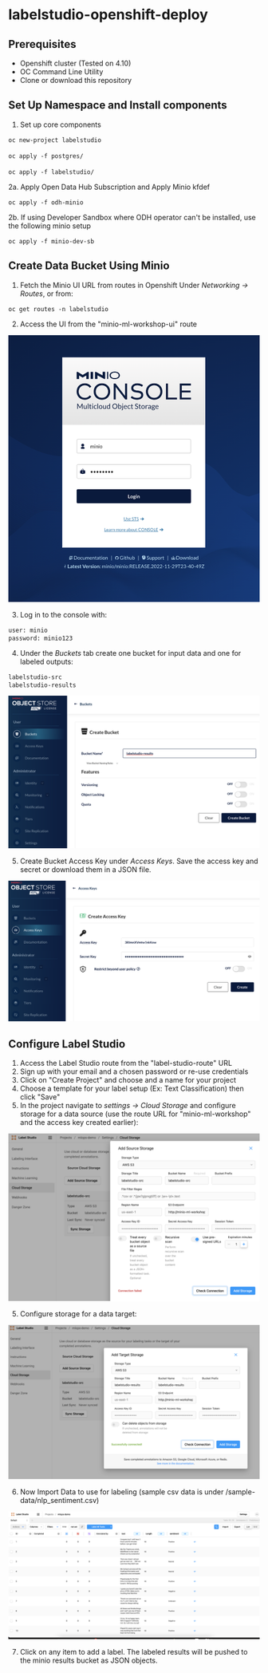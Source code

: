 # labelstudio-openshift-deploy

## Prerequisites

- Openshift cluster (Tested on 4.10)
- OC Command Line Utility
- Clone or download this repository

## Set Up Namespace and Install components

1. Set up core components
~~~
oc new-project labelstudio
  
oc apply -f postgres/
    
oc apply -f labelstudio/
~~~

2a. Apply Open Data Hub Subscription and Apply Minio kfdef
~~~
oc apply -f odh-minio
~~~

2b. If using Developer Sandbox where ODH operator can't be installed, use the following minio setup
~~~
oc apply -f minio-dev-sb
~~~

## Create Data Bucket Using Minio

1. Fetch the Minio UI URL from routes in Openshift Under _Networking -> Routes_, or from:

~~~
oc get routes -n labelstudio
~~~

2. Access the UI from the "minio-ml-workshop-ui" route

![](docs/images/minio-console.png?raw=true "MinioConsole")

3. Log in to the console with:

~~~
user: minio
password: minio123
~~~

4. Under the _Buckets_ tab create one bucket for input data and one for labeled outputs:

~~~
labelstudio-src
labelstudio-results
~~~

![](docs/images/labelstudio-results-bucket.png?raw=true "LSBucket")

5. Create Bucket Access Key under _Access Keys_. Save the access key and secret or download them in a JSON file.

![](docs/images/accesskey.png?raw=true "accessKey")

## Configure Label Studio

1. Access the Label Studio route from the "label-studio-route" URL
2. Sign up with your email and a chosen password or re-use credentials
3. Click on "Create Project" and choose and a name for your project
4. Choose a template for your label setup (Ex: Text Classification) then click "Save"
4. In the project navigate to _settings -> Cloud Storage_ and configure storage for a data source (use the route URL for "minio-ml-workshop" and the access key created earlier):

![](docs/images/datasrc.png?raw=true "datasrc")


5.  Configure storage for a data target:

![](docs/images/datasink.png?raw=true "datasink")

6. Now Import Data to use for labeling (sample csv data is under /sample-data/nlp_sentiment.csv)

![](docs/images/data-screen.png?raw=true "data-screen")

7. Click on any item to add a label. The labeled results will be pushed to the minio results bucket as JSON objects.
